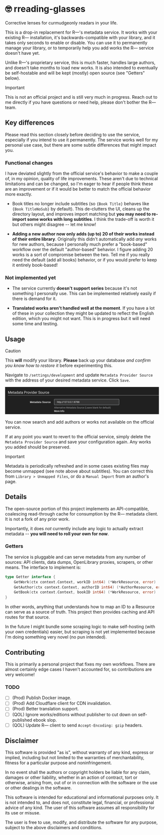 # 🤓 rreading-glasses

Corrective lenses for curmudgeonly readars in your life.

This is a drop-in replacement for R—'s metadata service. It works with your
existing R— installation, it's backwards-compatible with your library, and it
takes only seconds to enable or disable. You can use it to permanently manage
your library, or to temporarily help you add works the R— service doesn't have
yet.

Unlike R—'s proprietary service, this is much faster, handles large authors,
and doesn't take months to load new works. It is also intended to eventually be
self-hostable and will be kept (mostly) open source (see "Getters" below).

> [!IMPORTANT]
> This is not an official project and is still very much in progress. Reach out
> to me directly if you have questions or need help, please don't bother the R—
> team.

## Key differences

Please read this section closely before deciding to use the service, especially
if you intend to use it permanently. The service works well for my personal use
case, but there are some subtle differences that might impact you.

### Functional changes

I have deviated slightly from the official service's behavior to make a couple
of, in my opinion, quality of life improvements. These aren't due to technical
limitations and can be changed, so I'm eager to hear if people think these are
an improvement or if it would be better to match the official behavior more
exactly.

- Book titles no longer include subtitles (so `{Book Title}` behaves like
  `{Book TitleNoSub}` by default). This de-clutters the UI, cleans up the
  directory layout, and improves import matching but __you may need to
  re-import some works with long subtitles__. I think the trade-off is worth it
  but others might disagree -- let me know!

- __Adding a new author now only adds (up to) 20 of their works instead of
  their entire library__. Originally this didn't automatically add _any_ works
  for new authors, because I personally much prefer a "book-based" workflow
  over the default "author-based" behavior. I figure adding 20 works is a sort
  of compromise between the two. Tell me if you really need the default (add
  all books) behavior, or if you would prefer to keep it entirely book-based!

### Not implemented yet

- The service currently __doesn't support series__ because it's not something I
  personally use. This can be implemented relatively easily if there is demand
  for it.

- __Translated works aren't handled well at the moment__. If you have a lot of
  these in your collection they might be updated to reflect the English
  edition, which you might not want. This is in progress but it will need some
  time and testing.

## Usage

> [!CAUTION]
> This **will** modify your library. __Please__ back up your database _and
> confirm you know how to restore it_ before experimenting this.

Navigate to `/settings/development` and update `Metadata Provider Source` with
the address of your desired metadata service. Click `Save`.

![/settings/development](./.github/config.png)

You can now search and add authors or works not available on the official
service.

If at any point you want to revert to the official service, simply delete the
`Metadata Provider Source` and save your configuration again. Any works you
added should be preserved.

> [!IMPORTANT]
> Metadata is periodically refreshed and in some cases existing files may
> become unmapped (see note above about subtitles). You can correct this from
> `Library > Unmapped Files`, or do a `Manual Import` from an author's page.

## Details

The open-source portion of this project implements an API-compatible,
coalescing read-through cache for consumption by the R— metadata client. It is
not a fork of any prior work.

Importantly, it does _not_ currently include any logic to actually extract
metadata -- __you will need to roll your own for now__.

### Getters

The service is pluggable and can serve metadata from any number of sources: API
clients, data dumps, OpenLibrary proxies, scrapers, or other means. The
interface to implement is:

```go
type Getter interface {
    GetWork(ctx context.Context, workID int64) (*WorkResource, error)
    GetAuthor(ctx context.Context, authorID int64) (*AuthorResource, error)
    GetBook(ctx context.Context, bookID int64) (*WorkResource, error)
}
```

In other words, anything that understands how to map an ID to a Resource can
serve as a source of truth. This project then provides caching and API routes
for that source.

In the future I might bundle some scraping logic to make self-hosting (with
your own credentials) easier, but scraping is not yet implemented because I'm
doing something very novel (no pun intended).

## Contributing

This is primarily a personal project that fixes my own workflows. There are
almost certainly edge cases I haven't accounted for, so contributions are very
welcome!

### TODO

- [ ] (Prod) Publish Docker image.
- [ ] (Prod) Add Cloudflare client for CDN invalidation.
- [ ] (Prod) Better translation support.
- [ ] (QOL) Ignore works/editions without publisher to cut down on
      self-published ebook slop.
- [ ] (QOL) Update R— client to send `Accept-Encoding: gzip` headers.

## Disclaimer

This software is provided "as is", without warranty of any kind, express or
implied, including but not limited to the warranties of merchantability,
fitness for a particular purpose and noninfringement.

In no event shall the authors or copyright holders be liable for any claim,
damages or other liability, whether in an action of contract, tort or
otherwise, arising from, out of or in connection with the software or the use
or other dealings in the software.

This software is intended for educational and informational purposes only. It
is not intended to, and does not, constitute legal, financial, or professional
advice of any kind. The user of this software assumes all responsibility for
its use or misuse.

The user is free to use, modify, and distribute the software for any purpose,
subject to the above disclaimers and conditions.
